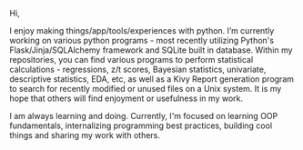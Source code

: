 Hi,

I enjoy making things/app/tools/experiences with python. I’m currently working on various python programs - most recently utilizing Python's Flask/Jinja/SQLAlchemy framework and SQLite built in database. Within my repositories, you can find various programs to perform statistical calculations - regressions, z/t scores, Bayesian statistics, univariate, descriptive statistics, EDA, etc, as well as a Kivy Report generation program to search for recently modified or unused files on a Unix system. It is my hope that others will find enjoyment or usefulness in my work.

I am always learning and doing. Currently, I'm focused on learning OOP fundamentals, internalizing programming best practices, building cool things and sharing my work with others.
